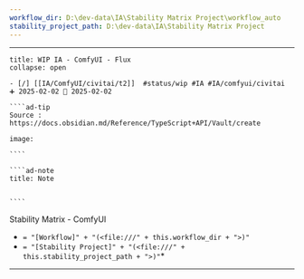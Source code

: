 ```yaml
---
workflow_dir: D:\dev-data\IA\Stability Matrix Project\workflow_auto
stability_project_path: D:\dev-data\IA\Stability Matrix Project
---
```


---

 
``````ad-example
title: WIP IA - ComfyUI - Flux
collapse: open

- [/] [[IA/ComfyUI/civitai/t2]]  #status/wip #IA #IA/comfyui/civitai  ➕ 2025-02-02 🛫 2025-02-02

````ad-tip
Source : https://docs.obsidian.md/Reference/TypeScript+API/Vault/create

image:  

````

````ad-note
title: Note
 

````

``````

Stability Matrix - ComfyUI
- `= "[Workflow]" + "(<file:///" + this.workflow_dir + ">)"`
- `= "[Stability Project]" + "(<file:///" + this.stability_project_path + ">)"`*

---


